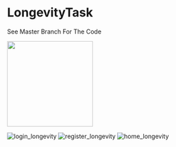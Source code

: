 # LongevityTask
See Master Branch For The Code

<img src="https://user-images.githubusercontent.com/63911224/206403062-a07143b9-4c2e-4a9f-8972-b2e5b5d5cd8b.jpg" width="200">

![login_longevity](https://user-images.githubusercontent.com/63911224/206403081-a05a3e1d-f7bb-401c-a436-c4a55e441dad.jpg)
![register_longevity](https://user-images.githubusercontent.com/63911224/206403087-8684a1ae-0e0c-465e-8d6c-6f4e187dafc6.jpg)
![home_longevity](https://user-images.githubusercontent.com/63911224/206403099-2fdec132-9ad1-4b0f-99b4-58872747b89d.jpg)
